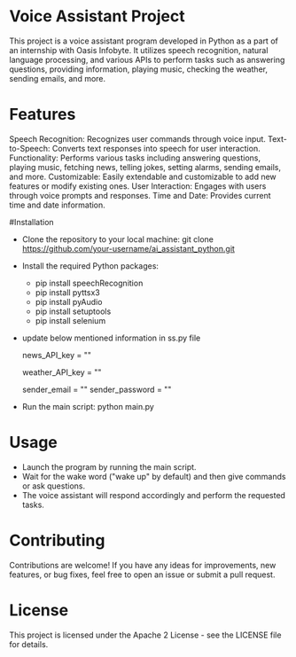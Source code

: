 # Voice Assistant Project
This project is a voice assistant program developed in Python as a part of an internship with Oasis Infobyte. It utilizes speech recognition, natural language processing, and various APIs to perform tasks such as answering questions, providing information, playing music, checking the weather, sending emails, and more.

# Features
Speech Recognition: Recognizes user commands through voice input.
Text-to-Speech: Converts text responses into speech for user interaction.
Functionality: Performs various tasks including answering questions, playing music, fetching news, telling jokes, setting alarms, sending emails, and more.
Customizable: Easily extendable and customizable to add new features or modify existing ones.
User Interaction: Engages with users through voice prompts and responses.
Time and Date: Provides current time and date information.

#Installation
* Clone the repository to your local machine:
git clone https://github.com/your-username/ai_assistant_python.git

* Install the required Python packages:
  * pip install speechRecognition
  * pip install  pyttsx3
  * pip install pyAudio
  * pip install setuptools
  * pip install selenium
* update below mentioned information in ss.py file
  
    news_API_key = ""

    weather_API_key = ""

    sender_email = ""
    sender_password = ""

* Run the main script:
python main.py

# Usage
* Launch the program by running the main script.
* Wait for the wake word ("wake up" by default) and then give commands or ask questions.
* The voice assistant will respond accordingly and perform the requested tasks.

# Contributing
Contributions are welcome! If you have any ideas for improvements, new features, or bug fixes, feel free to open an issue or submit a pull request.

# License
This project is licensed under the Apache 2 License - see the LICENSE file for details.

